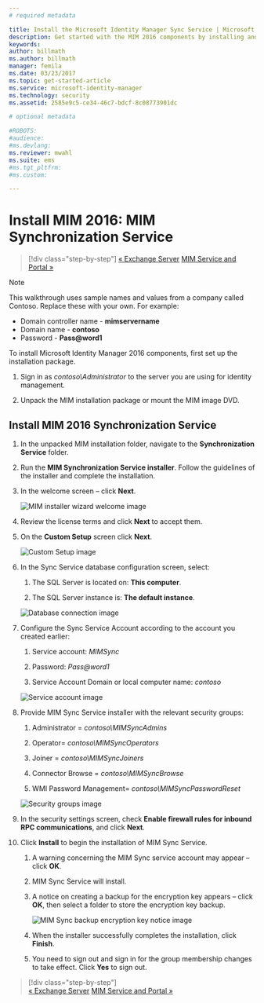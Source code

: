 ```yaml
---
# required metadata

title: Install the Microsoft Identity Manager Sync Service | Microsoft Docs
description: Get started with the MIM 2016 components by installing and configuring the Synchronization Service.
keywords:
author: billmath
ms.author: billmath
manager: femila
ms.date: 03/23/2017
ms.topic: get-started-article
ms.service: microsoft-identity-manager
ms.technology: security
ms.assetid: 2585e9c5-ce34-46c7-bdcf-8c08773901dc

# optional metadata

#ROBOTS:
#audience:
#ms.devlang:
ms.reviewer: mwahl
ms.suite: ems
#ms.tgt_pltfrm:
#ms.custom:

---
```


# Install MIM 2016: MIM Synchronization Service

>[!div class="step-by-step"]
[« Exchange Server](prepare-server-exchange.md)
[MIM Service and Portal »](install-mim-service-portal.md)

> [!NOTE]
> This walkthrough uses sample names and values from a company called Contoso. Replace these with your own. For example:
> - Domain controller name - **mimservername**
> - Domain name - **contoso**
> - Password - **Pass@word1**

To install Microsoft Identity Manager 2016 components, first set up the installation package.

1. Sign in as *contoso\Administrator* to the server you are using for identity management.

2. Unpack the MIM installation package or mount the MIM image DVD.

## Install MIM 2016 Synchronization Service

1. In the unpacked MIM installation folder, navigate to the **Synchronization Service** folder.

2. Run the **MIM Synchronization Service installer**. Follow the guidelines of the installer and complete the installation.

3. In the welcome screen – click **Next**.

    ![MIM installer wizard welcome image](media/MIM-Install1.png)

4. Review the license terms and click **Next** to accept them.

5. On the **Custom Setup** screen click **Next**.

    ![Custom Setup image](media/MIM-Install2.png)

6.  In the Sync Service database configuration screen, select:

    1.  The SQL Server is located on: **This computer**.

    2.  The SQL Server instance is: **The default instance**.

    ![Database connection image](media/MIM-Install3.png)

7.  Configure the Sync Service Account according to the account you created earlier:

    1.  Service account: *MIMSync*

    2.  Password: *Pass@word1*

    3.  Service Account Domain or local computer name: *contoso*

    ![Service account image](media/MIM-Install4.png)

8.  Provide MIM Sync Service installer with the relevant security groups:

    1. Administrator = *contoso\MIMSyncAdmins*

    2. Operator= *contoso\MIMSyncOperators*

    3. Joiner = *contoso\MIMSyncJoiners*

    4. Connector Browse = *contoso\MIMSyncBrowse*

    5. WMI Password Management= *contoso\MIMSyncPasswordReset*

    ![Security groups image](media/MIM-Install5.png)

9. In the security settings screen, check **Enable firewall rules for inbound RPC communications**, and click **Next**.

10. Click **Install** to begin the installation of MIM Sync Service.

    1. A warning concerning the MIM Sync service account may appear – click **OK**.

    2. MIM Sync Service will install.

    3. A notice on creating a backup for the encryption key appears – click **OK**, then select a folder to store the encryption key backup.

        ![MIM Sync backup encryption key notice image](media/MIM-Install7.png)

    4. When the installer successfully completes the installation, click **Finish**.

    5. You need to sign out and sign in for the group membership changes to take effect. Click **Yes** to sign out.

>[!div class="step-by-step"]  
[« Exchange Server](prepare-server-exchange.md)
[MIM Service and Portal »](install-mim-service-portal.md)
